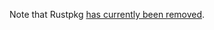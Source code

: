 Note that Rustpkg [has currently been removed](https://mail.mozilla.org/pipermail/rust-dev/2014-January/008224.html).
